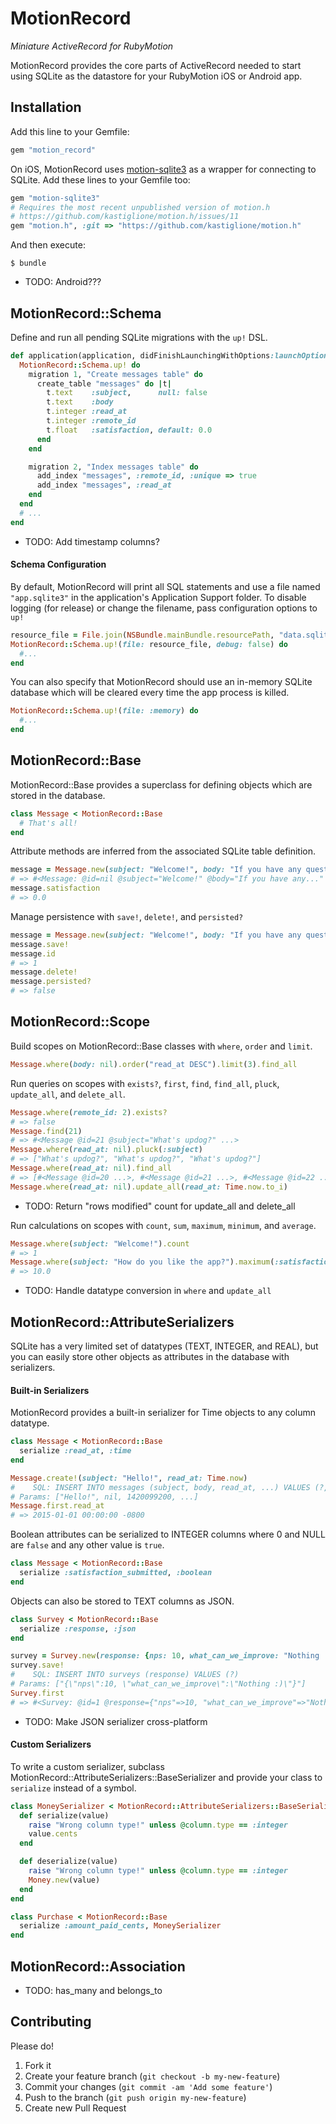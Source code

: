 MotionRecord
============

*Miniature ActiveRecord for RubyMotion*

MotionRecord provides the core parts of ActiveRecord needed to start using
SQLite as the datastore for your RubyMotion iOS or Android app.

Installation
------------

Add this line to your Gemfile:

```ruby
gem "motion_record"
```

On iOS, MotionRecord uses [motion-sqlite3](https://github.com/mattgreen/motion-sqlite3)
as a wrapper for connecting to SQLite. Add these lines to your Gemfile too:

```ruby
gem "motion-sqlite3"
# Requires the most recent unpublished version of motion.h
# https://github.com/kastiglione/motion.h/issues/11
gem "motion.h", :git => "https://github.com/kastiglione/motion.h"
```

And then execute:

```
$ bundle
```

* TODO: Android???

MotionRecord::Schema
--------------------

Define and run all pending SQLite migrations with the `up!` DSL.

```ruby
def application(application, didFinishLaunchingWithOptions:launchOptions)
  MotionRecord::Schema.up! do
    migration 1, "Create messages table" do
      create_table "messages" do |t|
        t.text    :subject,      null: false
        t.text    :body
        t.integer :read_at
        t.integer :remote_id
        t.float   :satisfaction, default: 0.0
      end
    end

    migration 2, "Index messages table" do
      add_index "messages", :remote_id, :unique => true
      add_index "messages", :read_at
    end
  end
  # ...
end
```

* TODO: Add timestamp columns?

#### Schema Configuration

By default, MotionRecord will print all SQL statements and use a file named
`"app.sqlite3"` in the application's Application Support folder. To disable
logging (for release) or change the filename, pass configuration options to `up!`

```ruby
resource_file = File.join(NSBundle.mainBundle.resourcePath, "data.sqlite3")
MotionRecord::Schema.up!(file: resource_file, debug: false) do
  #...
end
```

You can also specify that MotionRecord should use an in-memory SQLite database
which will be cleared every time the app process is killed.

```ruby
MotionRecord::Schema.up!(file: :memory) do
  #...
end
```

MotionRecord::Base
------------------

MotionRecord::Base provides a superclass for defining objects which are stored
in the database.

```ruby
class Message < MotionRecord::Base
  # That's all!
end
```

Attribute methods are inferred from the associated SQLite table definition.

```ruby
message = Message.new(subject: "Welcome!", body: "If you have any questions...")
# => #<Message: @id=nil @subject="Welcome!" @body="If you have any..." ...>
message.satisfaction
# => 0.0
```

Manage persistence with `save!`, `delete!`, and `persisted?`

```ruby
message = Message.new(subject: "Welcome!", body: "If you have any questions...")
message.save!
message.id
# => 1
message.delete!
message.persisted?
# => false
```

MotionRecord::Scope
-------------------

Build scopes on MotionRecord::Base classes with `where`, `order` and `limit`.

```ruby
Message.where(body: nil).order("read_at DESC").limit(3).find_all
```

Run queries on scopes with `exists?`, `first`, `find`, `find_all`, `pluck`,
`update_all`, and `delete_all`.

```ruby
Message.where(remote_id: 2).exists?
# => false
Message.find(21)
# => #<Message @id=21 @subject="What's updog?" ...>
Message.where(read_at: nil).pluck(:subject)
# => ["What's updog?", "What's updog?", "What's updog?"]
Message.where(read_at: nil).find_all
# => [#<Message @id=20 ...>, #<Message @id=21 ...>, #<Message @id=22 ...>]
Message.where(read_at: nil).update_all(read_at: Time.now.to_i)
```

* TODO: Return "rows modified" count for update_all and delete_all

Run calculations on scopes with `count`, `sum`, `maximum`, `minimum`, and
`average`.

```ruby
Message.where(subject: "Welcome!").count
# => 1
Message.where(subject: "How do you like the app?").maximum(:satisfaction)
# => 10.0
```

* TODO: Handle datatype conversion in `where` and `update_all`

MotionRecord::AttributeSerializers
----------------------------------

SQLite has a very limited set of datatypes (TEXT, INTEGER, and REAL), but you
can easily store other objects as attributes in the database with serializers.

#### Built-in Serializers

MotionRecord provides a built-in serializer for Time objects to any column
datatype.

```ruby
class Message < MotionRecord::Base
  serialize :read_at, :time
end

Message.create!(subject: "Hello!", read_at: Time.now)
#    SQL: INSERT INTO messages (subject, body, read_at, ...) VALUES (?, ?, ?...)
# Params: ["Hello!", nil, 1420099200, ...]
Message.first.read_at
# => 2015-01-01 00:00:00 -0800
```

Boolean attributes can be serialized to INTEGER columns where 0 and NULL are
`false` and any other value is `true`.

```ruby
class Message < MotionRecord::Base
  serialize :satisfaction_submitted, :boolean
end
```

Objects can also be stored to TEXT columns as JSON.

```ruby
class Survey < MotionRecord::Base
  serialize :response, :json
end

survey = Survey.new(response: {nps: 10, what_can_we_improve: "Nothing :)"})
survey.save!
#    SQL: INSERT INTO surveys (response) VALUES (?)
# Params: ["{\"nps\":10, \"what_can_we_improve\":\"Nothing :)\"}"]
Survey.first
# => #<Survey: @id=1 @response={"nps"=>10, "what_can_we_improve"=>"Nothing :)"}>
```

* TODO: Make JSON serializer cross-platform

#### Custom Serializers

To write a custom serializer, subclass MotionRecord::AttributeSerializers::BaseSerializer
and provide your class to `serialize` instead of a symbol.

```ruby
class MoneySerializer < MotionRecord::AttributeSerializers::BaseSerializer
  def serialize(value)
    raise "Wrong column type!" unless @column.type == :integer
    value.cents
  end

  def deserialize(value)
    raise "Wrong column type!" unless @column.type == :integer
    Money.new(value)
  end
end

class Purchase < MotionRecord::Base
  serialize :amount_paid_cents, MoneySerializer
end
```

MotionRecord::Association
-------------------------

* TODO: has_many and belongs_to


Contributing
------------

Please do!

1. Fork it
2. Create your feature branch (`git checkout -b my-new-feature`)
3. Commit your changes (`git commit -am 'Add some feature'`)
4. Push to the branch (`git push origin my-new-feature`)
5. Create new Pull Request
